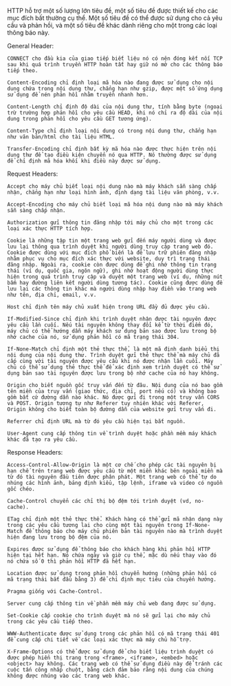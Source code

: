 HTTP hỗ trợ một số lượng lớn tiêu đề, một số tiêu đề được thiết kế cho các mục đích bất thường cụ thể. Một số tiêu đề có thể được sử dụng cho cả yêu cầu và phản hồi, và một số tiêu đề khác dành riêng cho một trong các loại thông báo này.  

General Header:  

    CONNECT cho đầu kia của giao tiếp biết liệu nó có nên đóng kết nối TCP sau khi quá trình truyền HTTP hoàn tất hay giữ nó mở cho các thông báo tiếp theo.  
    
    Content-Encoding chỉ định loại mã hóa nào đang được sử dụng cho nội dung chứa trong nội dung thư, chẳng hạn như gzip, được một số ứng dụng sử dụng để nén phản hồi nhằm truyền nhanh hơn.  
    
    Content-Length chỉ định độ dài của nội dung thư, tính bằng byte (ngoại trừ trường hợp phản hồi cho yêu cầu HEAD, khi nó chỉ ra độ dài của nội dung trong phản hồi cho yêu cầu GET tương ứng).  
    
    Content-Type chỉ định loại nội dung có trong nội dung thư, chẳng hạn như văn bản/html cho tài liệu HTML.  
    
    Transfer-Encoding chỉ định bất kỳ mã hóa nào được thực hiện trên nội dung thư để tạo điều kiện chuyển nó qua HTTP. Nó thường được sử dụng để chỉ định mã hóa khối khi điều này được sử dụng.  
    
Request Headers:  
    
    Accept cho máy chủ biết loại nội dung nào mà máy khách sẵn sàng chấp nhận, chẳng hạn như loại hình ảnh, định dạng tài liệu văn phòng, v.v.  
    
    Accept-Encoding cho máy chủ biết loại mã hóa nội dung nào mà máy khách sẵn sàng chấp nhận.  
    
    Authorization gửi thông tin đăng nhập tới máy chủ cho một trong các loại xác thực HTTP tích hợp.  
    
    Cookie là những tập tin một trang web gửi đến máy người dùng và được lưu lại thông qua trình duyệt khi người dùng truy cập trang web đó. Cookie được dùng với mục đích phổ biến là để lưu trữ phiên đăng nhập nhằm phục vụ cho mục đích xác thực với website, duy trì trạng thái đăng nhập. Ngoài ra, cookie còn được dùng để ghi nhớ thông tin trạng thái (ví dụ, quốc gia, ngôn ngữ), ghi nhớ hoạt động người dùng thực hiện trong quá trình truy cập và duyệt một trang web (ví dụ, những nút bấm hay đường liên kết người dùng tương tác). Cookie cũng được dùng để lưu lại các thông tin khác mà người dùng nhập hay điền vào trang web như tên, địa chỉ, email, v.v.  
    
    Host chỉ định tên máy chủ xuất hiện trong URL đầy đủ được yêu cầu.  
    
    If-Modified-Since chỉ định khi trình duyệt nhận được tài nguyên được yêu cầu lần cuối. Nếu tài nguyên không thay đổi kể từ thời điểm đó, máy chủ có thể hướng dẫn máy khách sử dụng bản sao được lưu trong bộ nhớ cache của nó, sử dụng phản hồi có mã trạng thái 304.  
    
    If-None-Match chỉ định một thẻ thực thể, là một mã định danh biểu thị nội dung của nội dung thư. Trình duyệt gửi thẻ thực thể mà máy chủ đã cấp cùng với tài nguyên được yêu cầu khi nó được nhận lần cuối. Máy chủ có thể sử dụng thẻ thực thể để xác định xem trình duyệt có thể sử dụng bản sao tài nguyên được lưu trong bộ nhớ cache của nó hay không.  
    
    Origin cho biết nguồn gốc truy vấn đến từ đâu. Nội dung của nó bao gồm tên miền của truy vấn (giao thức, địa chỉ, port nếu có) và không bao gồm bất cứ đường dẫn nào khác. Nó được gửi đi trong một truy vấn CORS và POST. Origin tương tự như Referer tuy nhiên khác với Referer, Origin không cho biết toàn bộ đường dẫn của website gửi truy vấn đi.  
    
    Referrer chỉ định URL mà từ đó yêu cầu hiện tại bắt nguồn.  
    
    User-Agent cung cấp thông tin về trình duyệt hoặc phần mềm máy khách khác đã tạo ra yêu cầu.  
    
Response Headers:  
    
    Access-Control-Allow-Origin là một cơ chế cho phép các tài nguyên bị hạn chế trên trang web được yêu cầu từ một miền khác bên ngoài miền mà từ đó tài nguyên đầu tiên được phân phát. Một trang web có thể tự do nhúng các hình ảnh, bảng định kiểu, tập lệnh, iframe và video có nguồn gốc chéo.  
    
    Cache-Control chuyển các chỉ thị bộ đệm tới trình duyệt (vd, no-cache).  
    
    ETag chỉ định một thẻ thực thể. Khách hàng có thể gửi mã nhận dạng này trong các yêu cầu tương lai cho cùng một tài nguyên trong If-None-Match để thông báo cho máy chủ phiên bản tài nguyên nào mà trình duyệt hiện đang lưu trong bộ đệm của nó.  
    
    Expires được sử dụng để thông báo cho khách hàng khi phản hồi HTTP hiện tại hết hạn. Nó chứa ngày và giờ cụ thể, mặc dù nếu thay vào đó nó chứa số 0 thì phản hồi HTTP đã hết hạn.  
    
    Location được sử dụng trong phản hồi chuyển hướng (những phản hồi có mã trạng thái bắt đầu bằng 3) để chỉ định mục tiêu của chuyển hướng.  
    
    Pragma giống với Cache-Control.  
    
    Server cung cấp thông tin về phần mềm máy chủ web đang được sử dụng.  
    
    Set-Cookie cấp cookie cho trình duyệt mà nó sẽ gửi lại cho máy chủ trong các yêu cầu tiếp theo.  
    
    WWW-Authenticate được sử dụng trong các phản hồi có mã trạng thái 401 để cung cấp chi tiết về các loại xác thực mà máy chủ hỗ trợ.  
    
    X-Frame-Options có thể được sử dụng để cho biết liệu trình duyệt có được phép hiển thị trang trong <frame>, <iframe>, <embed> hoặc <object> hay không. Các trang web có thể sử dụng điều này để tránh các cuộc tấn công nhấp chuột, bằng cách đảm bảo rằng nội dung của chúng không được nhúng vào các trang web khác.  
    
